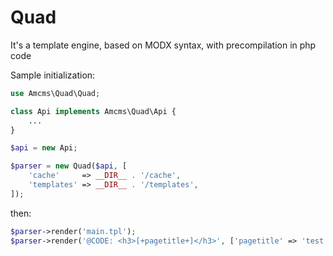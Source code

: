 # Quad

It's a template engine, based on MODX syntax, with precompilation in php code

Sample initialization:

```php
use Amcms\Quad\Quad;

class Api implements Amcms\Quad\Api {
    ...
}

$api = new Api;

$parser = new Quad($api, [
    'cache'     => __DIR__ . '/cache',
    'templates' => __DIR__ . '/templates',
]);
```
then:
```php
$parser->render('main.tpl');
$parser->render('@CODE: <h3>[+pagetitle+]</h3>', ['pagetitle' => 'test']);
```
